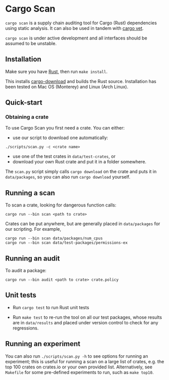 # Cargo Scan

`cargo scan` is a supply chain auditing tool for Cargo (Rust) dependencies using static analysis.
It can also be used in tandem with [cargo vet](https://mozilla.github.io/cargo-vet/).

`cargo scan` is under active development and all interfaces should be assumed to be unstable.

## Installation

Make sure you have [Rust](https://www.rust-lang.org/tools/install), then run `make install`.

This installs [cargo-download](https://crates.io/crates/cargo-download) and builds the Rust source.
Installation has been tested on Mac OS (Monterey) and Linux (Arch Linux).

## Quick-start

### Obtaining a crate

To use Cargo Scan you first need a crate. You can either:
- use our script to download one automatically:
```
./scripts/scan.py -c <crate name>
```
- use one of the test crates in `data/test-crates`, or
- download your own Rust crate and put it in a folder somewhere.

The `scan.py` script simply calls `cargo download` on the crate and puts it in `data/packages`, so you can also run `cargo download` yourself.

## Running a scan

To scan a crate, looking for dangerous function calls:
```
cargo run --bin scan <path to crate>
```

Crates can be put anywhere, but are generally placed in `data/packages` for our scripting. For example,
```
cargo run --bin scan data/packages/num_cpus
cargo run --bin scan data/test-packages/permissions-ex
```

## Running an audit

To audit a package:
```
cargo run --bin audit <path to crate> crate.policy
```

## Unit tests

- Run `cargo test` to run Rust unit tests

- Run `make test` to re-run the tool on all our test packages, whose results are in `data/results` and placed under version control to check for any regressions.

## Running an experiment

You can also run `./scripts/scan.py -h` to see options for running an experiment; this is useful for running a scan on a large list of crates, e.g. the top 100 crates on crates.io or your own provided list. Alternatively, see `Makefile` for some pre-defined experiments to run, such as `make top10`.
